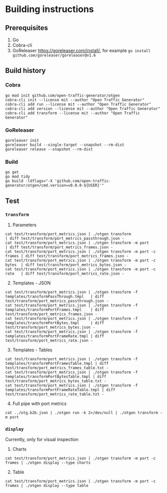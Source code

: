 # Building instructions

## Prerequisites

1. Go
2. Cobra-cli
3. GoReleaser https://goreleaser.com/install/, for example `go install github.com/goreleaser/goreleaser@v1.6`

## Build history

### Cobra

```Shell
go mod init github.com/open-traffic-generator/otgen
cobra-cli init --license mit --author "Open Traffic Generator"
cobra-cli add run --license mit --author "Open Traffic Generator"
cobra-cli add version --license mit --author "Open Traffic Generator"
cobra-cli add transform --license mit --author "Open Traffic Generator"
````

### GoReleaser

```Shell
goreleaser init
goreleaser build --single-target --snapshot --rm-dist
goreleaser release --snapshot --rm-dist
````

### Build

```Shell
go get
go mod tidy
go build -ldflags="-X 'github.com/open-traffic-generator/otgen/cmd.version=v0.0.0-${USER}'"
````


## Test

### `transform`

1. Parameters

```Shell
cat test/transform/port_metrics.json | ./otgen transform                   | diff test/transform/port_metrics_passthrough.json -
cat test/transform/port_metrics.json | ./otgen transform -m port           | diff test/transform/port_metrics_frames.json -
cat test/transform/port_metrics.json | ./otgen transform -m port -c frames | diff test/transform/port_metrics_frames.json -
cat test/transform/port_metrics.json | ./otgen transform -m port -c bytes  | diff test/transform/port_metrics_bytes.json -
cat test/transform/port_metrics.json | ./otgen transform -m port -c rate   | diff test/transform/port_metrics_rate.json -
````

2. Templates - JSON

```Shell
cat test/transform/port_metrics.json | ./otgen transform -f templates/transformPassThrough.tmpl   | diff test/transform/port_metrics_passthrough.json -
cat test/transform/port_metrics.json | ./otgen transform -f templates/transformPortFrames.tmpl    | diff test/transform/port_metrics_frames.json -
cat test/transform/port_metrics.json | ./otgen transform -f templates/transformPortBytes.tmpl     | diff test/transform/port_metrics_bytes.json -
cat test/transform/port_metrics.json | ./otgen transform -f templates/transformPortFrameRate.tmpl | diff test/transform/port_metrics_rate.json -
````

3. Templates - Tables

```Shell
cat test/transform/port_metrics.json | ./otgen transform -f templates/transformPortFramesTable.tmpl | diff test/transform/port_metrics_frames_table.txt -
cat test/transform/port_metrics.json | ./otgen transform -f templates/transformPortBytesTable.tmpl | diff test/transform/port_metrics_bytes_table.txt -
cat test/transform/port_metrics.json | ./otgen transform -f templates/transformPortFrameRateTable.tmpl | diff test/transform/port_metrics_rate_table.txt -
````

4. Full pipe with port metrics

```Shell
cat ../otg.b2b.json | ./otgen run -k 2>/dev/null | ./otgen transform -m port
````

### `display`

Currently, only for visual inspection

1. Charts

```Shell
cat test/transform/port_metrics.json | ./otgen transform -m port -c frames | ./otgen display --type charts
````

2. Table

```Shell
cat test/transform/port_metrics.json | ./otgen transform -m port -c frames | ./otgen display --type table
````